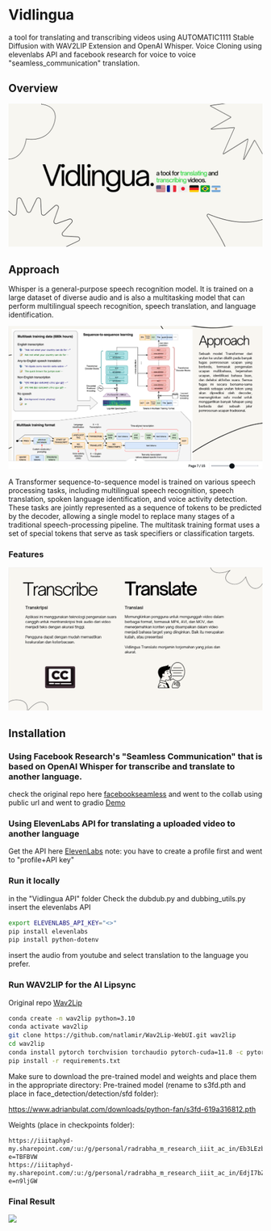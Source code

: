 # Vidlingua
a tool for translating and transcribing videos using AUTOMATIC1111 Stable Diffusion with WAV2LIP Extension and OpenAI Whisper.
Voice Cloning using elevenlabs API and facebook research for voice to voice "seamless_communication" translation.

## Overview

<img src ="docs\intro.jpg">

## Approach
Whisper is a general-purpose speech recognition model. It is trained on a large dataset of diverse audio and is also a multitasking model that can perform multilingual speech recognition, speech translation, and language identification.

<img src="docs\approach.png">

A Transformer sequence-to-sequence model is trained on various speech processing tasks, including multilingual speech recognition, speech translation, spoken language identification, and voice activity detection. These tasks are jointly represented as a sequence of tokens to be predicted by the decoder, allowing a single model to replace many stages of a traditional speech-processing pipeline. The multitask training format uses a set of special tokens that serve as task specifiers or classification targets.
### Features

<img src="docs\transcribetranslate.png">

## Installation
### Using Facebook Research's "Seamless Communication" that is based on OpenAI Whisper for transcribe and translate to another language.
check the original repo here [facebookseamless](https://github.com/facebookresearch/seamless_communication)
and went to the collab using public url and went to gradio [Demo](https://colab.research.google.com/github/camenduru/seamless-m4t-colab/blob/main/seamless_expressive_v2_colab.ipynb)

### Using ElevenLabs API for translating a uploaded video to another language
Get the API here [ElevenLabs](https://elevenlabs.io/app/dubbing)
note: you have to create a profile first and went to "profile+API key"

### Run it locally 
in the "Vidlingua API" folder
Check the dubdub.py and dubbing_utils.py
insert the elevenlabs API
```bash
export ELEVENLABS_API_KEY="<>"
pip install elevenlabs
pip install python-dotenv
```
insert the audio from youtube and select translation to the language you prefer.

### Run WAV2LIP for the AI Lipsync
Original repo [Wav2Lip](https://github.com/natlamir/Wav2Lip-WebUI)
```bash
conda create -n wav2lip python=3.10
conda activate wav2lip
git clone https://github.com/natlamir/Wav2Lip-WebUI.git wav2lip
cd wav2lip
conda install pytorch torchvision torchaudio pytorch-cuda=11.8 -c pytorch -c nvidia
pip install -r requirements.txt
```
Make sure to download the pre-trained model and weights and place them in the appropriate directory: Pre-trained model (rename to s3fd.pth and place in face_detection/detection/sfd folder):

https://www.adrianbulat.com/downloads/python-fan/s3fd-619a316812.pth

Weights (place in checkpoints folder):

    https://iiitaphyd-my.sharepoint.com/:u:/g/personal/radrabha_m_research_iiit_ac_in/Eb3LEzbfuKlJiR600lQWRxgBIY27JZg80f7V9jtMfbNDaQ?e=TBFBVW
    https://iiitaphyd-my.sharepoint.com/:u:/g/personal/radrabha_m_research_iiit_ac_in/EdjI7bZlgApMqsVoEUUXpLsBxqXbn5z8VTmoxp55YNDcIA?e=n9ljGW

### Final Result
[<img src ="docs\finalresult.mp4">](https://github.com/sayurasm/Vidlingua/assets/98831909/0eeed163-302f-41c3-81e9-e2612691832b)
